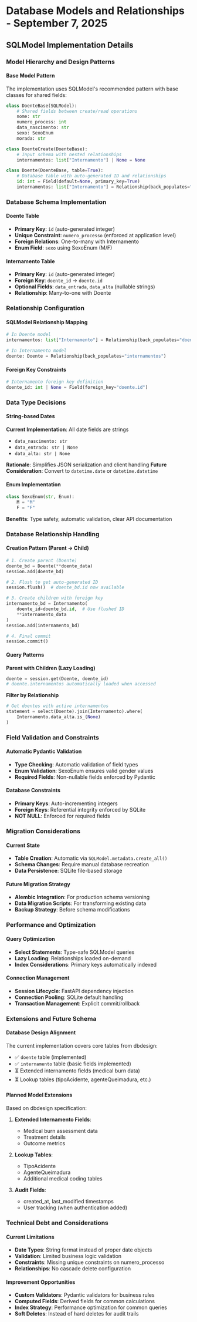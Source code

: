 # Database Models and Relationships - September 7, 2025

## SQLModel Implementation Details

### Model Hierarchy and Design Patterns

#### Base Model Pattern
The implementation uses SQLModel's recommended pattern with base classes for shared fields:

```python
class DoenteBase(SQLModel):
    # Shared fields between create/read operations
    nome: str
    numero_process: int
    data_nascimento: str
    sexo: SexoEnum
    morada: str

class DoenteCreate(DoenteBase):
    # Input schema with nested relationships
    internamentos: list["Internamento"] | None = None

class Doente(DoenteBase, table=True):
    # Database table with auto-generated ID and relationships
    id: int = Field(default=None, primary_key=True)
    internamentos: list["Internamento"] = Relationship(back_populates="doente")
```

### Database Schema Implementation

#### Doente Table
- **Primary Key**: `id` (auto-generated integer)
- **Unique Constraint**: `numero_processo` (enforced at application level)
- **Foreign Relations**: One-to-many with Internamento
- **Enum Field**: `sexo` using SexoEnum (M/F)

#### Internamento Table  
- **Primary Key**: `id` (auto-generated integer)
- **Foreign Key**: `doente_id` → `doente.id`
- **Optional Fields**: `data_entrada`, `data_alta` (nullable strings)
- **Relationship**: Many-to-one with Doente

### Relationship Configuration

#### SQLModel Relationship Mapping
```python
# In Doente model
internamentos: list["Internamento"] = Relationship(back_populates="doente")

# In Internamento model  
doente: Doente = Relationship(back_populates="internamentos")
```

#### Foreign Key Constraints
```python
# Internamento foreign key definition
doente_id: int | None = Field(foreign_key="doente.id")
```

### Data Type Decisions

#### String-based Dates
**Current Implementation**: All date fields are strings
- `data_nascimento: str`
- `data_entrada: str | None`
- `data_alta: str | None`

**Rationale**: Simplifies JSON serialization and client handling
**Future Consideration**: Convert to `datetime.date` or `datetime.datetime`

#### Enum Implementation
```python
class SexoEnum(str, Enum):
    M = "M" 
    F = "F"
```
**Benefits**: Type safety, automatic validation, clear API documentation

### Database Relationship Handling

#### Creation Pattern (Parent → Child)
```python
# 1. Create parent (Doente)
doente_bd = Doente(**doente_data)
session.add(doente_bd)

# 2. Flush to get auto-generated ID
session.flush()  # doente_bd.id now available

# 3. Create children with foreign key
internamento_bd = Internamento(
    doente_id=doente_bd.id,  # Use flushed ID
    **internamento_data
)
session.add(internamento_bd)

# 4. Final commit
session.commit()
```

#### Query Patterns

**Parent with Children (Lazy Loading)**
```python
doente = session.get(Doente, doente_id)
# doente.internamentos automatically loaded when accessed
```

**Filter by Relationship**
```python
# Get doentes with active internamentos
statement = select(Doente).join(Internamento).where(
    Internamento.data_alta.is_(None)
)
```

### Field Validation and Constraints

#### Automatic Pydantic Validation
- **Type Checking**: Automatic validation of field types
- **Enum Validation**: SexoEnum ensures valid gender values
- **Required Fields**: Non-nullable fields enforced by Pydantic

#### Database Constraints
- **Primary Keys**: Auto-incrementing integers
- **Foreign Keys**: Referential integrity enforced by SQLite
- **NOT NULL**: Enforced for required fields

### Migration Considerations

#### Current State
- **Table Creation**: Automatic via `SQLModel.metadata.create_all()`
- **Schema Changes**: Require manual database recreation
- **Data Persistence**: SQLite file-based storage

#### Future Migration Strategy
- **Alembic Integration**: For production schema versioning
- **Data Migration Scripts**: For transforming existing data
- **Backup Strategy**: Before schema modifications

### Performance and Optimization

#### Query Optimization
- **Select Statements**: Type-safe SQLModel queries
- **Lazy Loading**: Relationships loaded on-demand
- **Index Considerations**: Primary keys automatically indexed

#### Connection Management
- **Session Lifecycle**: FastAPI dependency injection
- **Connection Pooling**: SQLite default handling
- **Transaction Management**: Explicit commit/rollback

### Extensions and Future Schema

#### Database Design Alignment
The current implementation covers core tables from dbdesign:
- ✅ `doente` table (implemented)
- ✅ `internamento` table (basic fields implemented)
- ⏳ Extended internamento fields (medical burn data)
- ⏳ Lookup tables (tipoAcidente, agenteQueimadura, etc.)

#### Planned Model Extensions
Based on dbdesign specification:
1. **Extended Internamento Fields**:
   - Medical burn assessment data
   - Treatment details
   - Outcome metrics

2. **Lookup Tables**:
   - TipoAcidente
   - AgenteQueimadura  
   - Additional medical coding tables

3. **Audit Fields**:
   - created_at, last_modified timestamps
   - User tracking (when authentication added)

### Technical Debt and Considerations

#### Current Limitations
- **Date Types**: String format instead of proper date objects
- **Validation**: Limited business logic validation
- **Constraints**: Missing unique constraints on numero_processo
- **Relationships**: No cascade delete configuration

#### Improvement Opportunities
- **Custom Validators**: Pydantic validators for business rules
- **Computed Fields**: Derived fields for common calculations
- **Index Strategy**: Performance optimization for common queries
- **Soft Deletes**: Instead of hard deletes for audit trails
